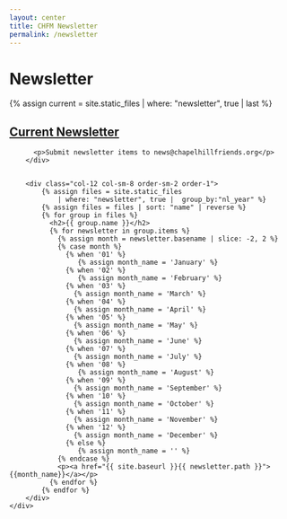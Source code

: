 ```yaml
---
layout: center
title: CHFM Newsletter
permalink: /newsletter
---
```

<!-- TODO: Swap between grid and timeline layouts -->

<div class="container" id="content">
    <div class="row pagecontent">
        <div class="col-12 col-sm-12 order-sm-1 order-1">
          <h1>Newsletter</h1>
          {% assign current = site.static_files | where: "newsletter", true | last %}
          <h2><a href="{{ site.baseurl }}{{ current.path}}" target="\_new">Current Newsletter</a></h2>
          <p><object data="{{ site.baseurl }}{{ current.path }}" type="application/pdf" width="500" height="650" internalinstanceid="6"></object></p>

          <p>Submit newsletter items to news@chapelhillfriends.org</p>
        </div>


        <div class="col-12 col-sm-8 order-sm-2 order-1">
            {% assign files = site.static_files
                | where: "newsletter", true |  group_by:"nl_year" %}
            {% assign files = files | sort: "name" | reverse %}
            {% for group in files %}
              <h2>{{ group.name }}</h2>
              {% for newsletter in group.items %}
                {% assign month = newsletter.basename | slice: -2, 2 %}
                {% case month %}
                  {% when '01' %}
                     {% assign month_name = 'January' %}
                  {% when '02' %}
                     {% assign month_name = 'February' %}
                  {% when '03' %}
                    {% assign month_name = 'March' %}
                  {% when '04' %}
                    {% assign month_name = 'April' %}
                  {% when '05' %}
                    {% assign month_name = 'May' %}
                  {% when '06' %}
                    {% assign month_name = 'June' %}
                  {% when '07' %}
                    {% assign month_name = 'July' %}
                  {% when '08' %}
                     {% assign month_name = 'August' %}
                  {% when '09' %}
                    {% assign month_name = 'September' %}
                  {% when '10' %}
                    {% assign month_name = 'October' %}
                  {% when '11' %}
                    {% assign month_name = 'November' %}
                  {% when '12' %}
                    {% assign month_name = 'December' %}
                  {% else %}
                     {% assign month_name = '' %}
                {% endcase %}
                <p><a href="{{ site.baseurl }}{{ newsletter.path }}">{{month_name}}</a></p>
              {% endfor %}
            {% endfor %}
        </div>
    </div>
</div>
